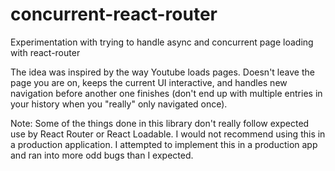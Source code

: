 # concurrent-react-router

Experimentation with trying to handle async and concurrent page loading with react-router

The idea was inspired by the way Youtube loads pages. Doesn't leave the page you are on, keeps the current UI interactive, and handles new navigation before another one finishes (don't end up with multiple entries in your history when you "really" only navigated once).

Note: Some of the things done in this library don't really follow expected use by React Router or React Loadable. I would not recommend using this in a production application. I attempted to implement this in a production app and ran into more odd bugs than I expected.
